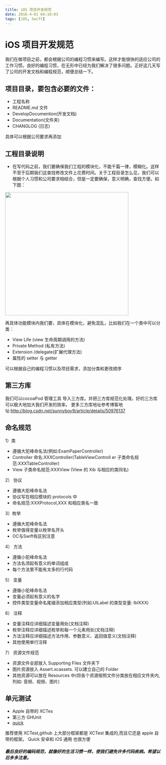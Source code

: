 ```yaml
---
title: iOS 项目开发规范
date: 2016-4-01 04:10:03
tags: [iOS, Swift]
---
```


# iOS 项目开发规范
我们在做项目之前，都会根据公司的编程习惯来编写。这样才能很快的适应公司的工作习惯。良好的编程习惯，在无形中已经为我们解决了很多问题。正好这几天写了公司的开发文档和编程规范，顺便总结一下。
## 项目目录，要包含必要的文件：
* 工程名称
* README.md 文件
* DevelopDocumention(开发文档)
* Documentation(文件夹)
* CHANGLOG (日志)

 具体可以根据公司要求再添加

## 工程目录说明
* 在写代码之前，我们要确保我们工程的模块化，不能千篇一律，模糊化。这样不至于后期我们这查找修改文件上花费时间。关于工程目录怎么见，我们可以根据个人习惯和公司要求相结合，但是一定要确保，意义明确，查找方便。如下图：
<img src="http://7xpxoe.com1.z0.glb.clouddn.com/%E5%B1%8F%E5%B9%95%E5%BF%AB%E7%85%A7%202016-04-20%2003.37.50%20PM.png"  width="400px" />

 再具体功能模块内我们要，具体在模块化，避免混乱，比如我们在一个类中可以分类：
 
* View Life (view 生命周期调用的方法)
* Private Method (私有方法)
* Extension /delegate(扩展代理方法)
* 属性的 setter 与 getter

可以根据自己的编程习惯以及项目需求，添加分类和更改顺序
##  第三方库
我们可以cocoaPod 管理工具 导入三方库。并把三方库规范化处理。好的三方库可以极大地加大我们开发的效率。
 更多三方库地址参考博客地址:http://blog.csdn.net/sunnyboy9/article/details/50976137
 
##  命名规范
1）类

* 遵循大驼峰命名法(例如:ExamPaperController)
*  Controller 命名:XXXController(TableViewControll
er 子类命名规范:XXXTableController)
* View 子类命名规范:XXXView (View 的 Xib 与相应的类同名)

2） 协议
* 遵循大驼峰命名法
* 协议写在相应模块的 protocols 中
* 命名规范:XXXProtocol,XXX 和相应类名一致

3）枚举

* 遵循大驼峰命名法
* 枚举值得变量以枚举名开头
* OC与Swift有区别注意   

4） 方法

* 遵循小驼峰命名法
* 方法名须起有意义的单词组成
* 每个方法里不能有太多的行代码

5） 变量

* 遵循小驼峰命名法
* 变量必须起有意义的名字
* 控件类型变量命名尾缀添加相应类型(列如:UILabel 的类型变量: lblXXX)

6） 注释

* 变量注释应详细描述变量用处(文档注释)
* 枚举注释应详细描述枚举和每一个元素用处(文档注释)
* 方法注释应详细描述方法作用、参数意义、返回值意义(文档注释)
* 其他使用单行注释

7） 资源文件规范

* 资源文件全部放入 Supporting Files 文件夹下
* 图片资源放入 Assert.xcassets. 可以建立自己的 Folder
* 其他资源可以放在 Resources 中(将各个资源按照文件分类放在相应文件夹内,列如:
音频、视频、图片)

## 单元测试

* Apple 自带的 XCTes
* 第三方 GHUnit
* [quick](https://github.com/Quick/Quick)

推荐使用 XCTest,github 上大部分框架都是 XCTest 集成的,而且它还是 apple 自带的框架。 Quick 安卓和 iOS 通用 也很方便

##### 最后良好的编码规范，就像好的生活习惯一样，使我们避免许多代码疾病。希望以后多多注意。
 
      
 

